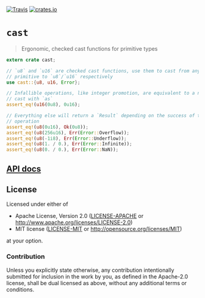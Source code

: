 [![Travis](https://travis-ci.org/japaric/cast.rs.svg?branch=master)](https://travis-ci.org/japaric/cast.rs)
[![crates.io](http://meritbadge.herokuapp.com/cast)](https://crates.io/crates/cast)

# `cast`

> Ergonomic, checked cast functions for primitive types

``` rust
extern crate cast;

// `u8` and `u16` are checked cast functions, use them to cast from any numeric
// primitive to `u8`/`u16` respectively
use cast::{u8, u16, Error};

// Infallible operations, like integer promotion, are equivalent to a normal
// cast with `as`
assert_eq!(u16(0u8), 0u16);

// Everything else will return a `Result` depending on the success of the
// operation
assert_eq!(u8(0u16), Ok(0u8));
assert_eq!(u8(256u16), Err(Error::Overflow));
assert_eq!(u8(-1i8), Err(Error::Underflow));
assert_eq!(u8(1. / 0.), Err(Error::Infinite));
assert_eq!(u8(0. / 0.), Err(Error::NaN));
```

## [API docs](https://docs.rs/cast)

## License

Licensed under either of

- Apache License, Version 2.0 ([LICENSE-APACHE](LICENSE-APACHE) or
  http://www.apache.org/licenses/LICENSE-2.0)
- MIT license ([LICENSE-MIT](LICENSE-MIT) or http://opensource.org/licenses/MIT)

at your option.

### Contribution

Unless you explicitly state otherwise, any contribution intentionally submitted
for inclusion in the work by you, as defined in the Apache-2.0 license, shall be
dual licensed as above, without any additional terms or conditions.
